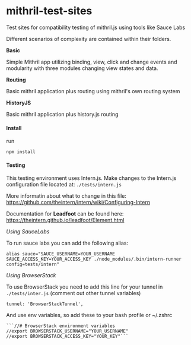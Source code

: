 mithril-test-sites
==================

Test sites for compatibility testing of mithril.js using tools like Sauce Labs

Different scenarios of complexity are contained within their folders.

**Basic**

Simple Mithril app utilizing binding, view, click and change events and modularity with three modules changing view states and data. 

**Routing**

Basic mithril application plus routing using mithril's own routing system

**HistoryJS**

Basic mithril application plus history.js routing 


#### Install
run 

   ```npm install```
   

#### Testing 

This testing environment uses Intern.js. Make changes to the Intern.js configuration file located at: ```./tests/intern.js```

More informatin about what to change in this file:
https://github.com/theintern/intern/wiki/Configuring-Intern

Documentation for **Leadfoot** can be found here:
https://theintern.github.io/leadfoot/Element.html

*Using SauceLabs*

To run sauce labs you can add the following alias:

```alias sauce="SAUCE_USERNAME=YOUR_USERNAME SAUCE_ACCESS_KEY=YOUR_ACCESS_KEY ./node_modules/.bin/intern-runner config=tests/intern"```

*Using BrowserStack*

To use BrowserStack you need to add this line for your tunnel in ```./tests/inter.js``` (comment out other tunnel variables)

```tunnel: 'BrowserStackTunnel',```


And use env variables, so add these to your bash profile or ~/.zshrc

    ```//# BrowserStack environment variables
    //export BROWSERSTACK_USERNAME="YOUR_USERNAME"
    //export BROWSERSTACK_ACCESS_KEY="YOUR_KEY"```


